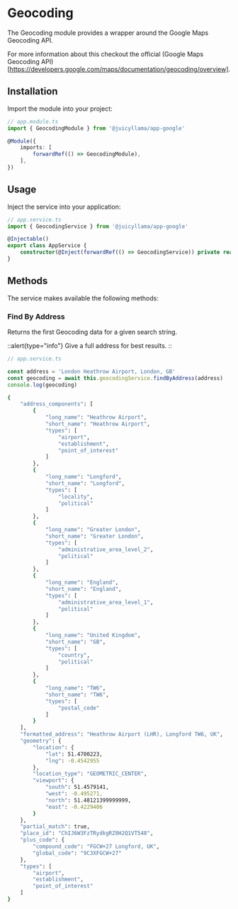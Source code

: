 # Geocoding

The Geocoding module provides a wrapper around the Google Maps Geocoding API.

For more information about this checkout the official (Google Maps Geocoding API)[https://developers.google.com/maps/documentation/geocoding/overview].

## Installation

Import the module into your project:

```typescript
// app.module.ts
import { GeocodingModule } from '@juicyllama/app-google'

@Module({
    imports: [
        forwardRef(() => GeocodingModule),
    ],
})
```

## Usage

Inject the service into your application:

```typescript
// app.service.ts
import { GeocodingService } from '@juicyllama/app-google'

@Injectable()
export class AppService {
	constructor(@Inject(forwardRef(() => GeocodingService)) private readonly geocodingService: GeocodingService) {}
}
```

## Methods

The service makes available the following methods:

### Find By Address

Returns the first Geocoding data for a given search string.

::alert{type="info"}
Give a full address for best results.
::

```typescript
// app.service.ts

const address = 'London Heathrow Airport, London, GB'
const geocoding = await this.geocodingService.findByAddress(address)
console.log(geocoding)
```

```bash
{
	"address_components": [
		{
			"long_name": "Heathrow Airport",
			"short_name": "Heathrow Airport",
			"types": [
				"airport",
				"establishment",
				"point_of_interest"
			]
		},
		{
			"long_name": "Longford",
			"short_name": "Longford",
			"types": [
				"locality",
				"political"
			]
		},
		{
			"long_name": "Greater London",
			"short_name": "Greater London",
			"types": [
				"administrative_area_level_2",
				"political"
			]
		},
		{
			"long_name": "England",
			"short_name": "England",
			"types": [
				"administrative_area_level_1",
				"political"
			]
		},
		{
			"long_name": "United Kingdom",
			"short_name": "GB",
			"types": [
				"country",
				"political"
			]
		},
		{
			"long_name": "TW6",
			"short_name": "TW6",
			"types": [
				"postal_code"
			]
		}
	],
	"formatted_address": "Heathrow Airport (LHR), Longford TW6, UK",
	"geometry": {
		"location": {
			"lat": 51.4700223,
			"lng": -0.4542955
		},
		"location_type": "GEOMETRIC_CENTER",
		"viewport": {
			"south": 51.4579141,
			"west": -0.495271,
			"north": 51.48121399999999,
			"east": -0.4229406
		}
	},
	"partial_match": true,
	"place_id": "ChIJ6W3FzTRydkgRZ0H2Q1VT548",
	"plus_code": {
		"compound_code": "FGCW+27 Longford, UK",
		"global_code": "9C3XFGCW+27"
	},
	"types": [
		"airport",
		"establishment",
		"point_of_interest"
	]
}
```
